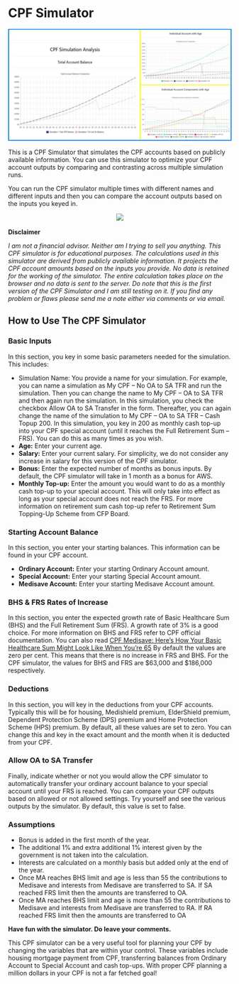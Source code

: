 # CPF Simulator

![Total Account Balance](https://github.com/shamim-akhtar/cpf-sim/blob/main/screenshot6.jpg)

This is a CPF Simulator that simulates the CPF accounts based on publicly available information. You can use this simulator to optimize your CPF account outputs by comparing and contrasting across multiple simulation runs.

You can run the CPF simulator multiple times with different names and different inputs and then you can compare the account outputs based on the inputs you keyed in.

<p align='center'>
<a href="https://faramira.com/cpf-simulator-to-optimize-your-cpf-amounts/">
    <img src="https://img.shields.io/badge/%20-Try%20CPF%20Simulator-blue" />
  </a>
</p>

**Disclaimer**

*I am not a financial advisor. Neither am I trying to sell you anything. This CPF simulator is for educational purposes. The calculations used in this simulator are derived from publicly available information. It projects the CPF account amounts based on the inputs you provide. No data is retained for the working of the simulator. The entire calculation takes place on the browser and no data is sent to the server. Do note that this is the first version of the CPF Simulator and I am still testing on it. If you find any problem or flaws please send me a note either via comments or via email.*

## How to Use The CPF Simulator
### Basic Inputs
In this section, you key in some basic parameters needed for the simulation. This includes:

- Simulation Name: You provide a name for your simulation. For example, you can name a simulation as My CPF – No OA to SA TFR and run the simulation. Then you can change the name to My CPF – OA to SA TFR and then again run the simulation. In this simulation, you check the checkbox Allow OA to SA Transfer in the form. Thereafter, you can again change the name of the simulation to My CPF – OA to SA TFR – Cash Topup 200. In this simulation, you key in 200 as monthly cash top-up into your CPF special account (until it reaches the Full Retirement Sum – FRS). You can do this as many times as you wish.
- **Age:** Enter your current age.
- **Salary:** Enter your current salary. For simplicity, we do not consider any increase in salary for this version of the CPF simulator.
- **Bonus:** Enter the expected number of months as bonus inputs. By default, the CPF simulator will take in 1 month as a bonus for AWS.
- **Monthly Top-up:** Enter the amount you would want to do as a monthly cash top-up to your special account. This will only take into effect as long as your special account does not reach the FRS. For more information on retirement sum cash top-up refer to Retirement Sum Topping-Up Scheme from CFP Board.

### Starting Account Balance
In this section, you enter your starting balances. This information can be found in your CPF account.

- **Ordinary Account:** Enter your starting Ordinary Account amount.
- **Special Account:** Enter your starting Special Account amount.
- **Medisave Account:** Enter your starting Medisave Account amount.

### BHS & FRS Rates of Increase
In this section, you enter the expected growth rate of Basic Healthcare Sum (BHS) and the Full Retirement Sum (FRS). A growth rate of 3% is a good choice. For more information on BHS and FRS refer to CPF official documentation. You can also read [CPF Medisave: Here’s How Your Basic Healthcare Sum Might Look Like When You’re 65](https://dollarsandsense.sg/cpf-medisave-heres-basic-healthcare-sum-might-look-like-youre-55/) By default the values are zero per cent. This means that there is no increase in FRS and BHS. For the CPF simulator, the values for BHS and FRS are $63,000 and $186,000 respectively.

### Deductions
In this section, you will key in the deductions from your CPF accounts. Typically this will be for housing, Medishield premium, ElderShield premium, Dependent Protection Scheme (DPS) premium and Home Protection Scheme (HPS) premium. By default, all these values are set to zero. You can change this and key in the exact amount and the month when it is deducted from your CPF.

### Allow OA to SA Transfer
Finally, indicate whether or not you would allow the CPF simulator to automatically transfer your ordinary account balance to your special account until your FRS is reached. You can compare your CPF outputs based on allowed or not allowed settings. Try yourself and see the various outputs by the simulator. By default, this value is set to false.

### Assumptions

- Bonus is added in the first month of the year.
- The additional 1% and extra additional 1% interest given by the government is not taken into the calculation.
- Interests are calculated on a monthly basis but added only at the end of the year.
- Once MA reaches BHS limit and age is less than 55 the contributions to Medisave and interests from Medisave are transferred to SA. If SA reached FRS limit then the amounts are transferred to OA.
- Once MA reaches BHS limit and age is more than 55 the contributions to Medisave and interests from Medisave are transferred to RA. If RA reached FRS limit then the amounts are transferred to OA

**Have fun with the simulator. Do leave your comments.**

This CPF simulator can be a very useful tool for planning your CPF by changing the variables that are within your control. These variables include housing mortgage payment from CPF, transferring balances from Ordinary Account to Special Account and cash top-ups. With proper CPF planning a million dollars in your CPF is not a far fetched goal!
